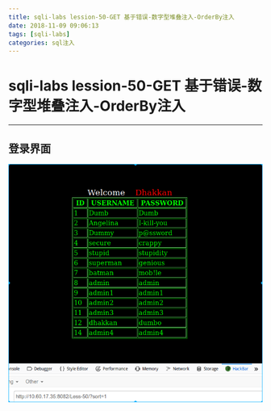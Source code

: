 ```yaml
---
title: sqli-labs lession-50-GET 基于错误-数字型堆叠注入-OrderBy注入
date: 2018-11-09 09:06:13
tags: [sqli-labs]
categories: sql注入
---
```


# sqli-labs lession-50-GET 基于错误-数字型堆叠注入-OrderBy注入

---

## 登录界面

![001](/img/sql/Lesson-50/001.png)

